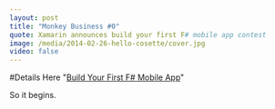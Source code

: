 ```yaml
---
layout: post
title: "Monkey Business #0"
quote: Xamarin announces build your first F# mobile app contest
image: /media/2014-02-26-hello-cosette/cover.jpg
video: false
---
```


#Details Here "[Build Your First F# Mobile App](http://blog.xamarin.com/contest-build-your-first-f-mobile-app/)"

So it begins.
